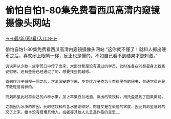 # 偷怕自怕1-80集免费看西瓜高清内窥镜摄像头网站

<a href="https://m8k3.cc">→→最/新/观/看/入/口←←</a>

偷怕自怕1-80集免费看西瓜高清内窥镜摄像头网站
“这你就不懂了！就和人掷出硬币之后，喜欢闭上眼睛一样，反正也是懵的，不如自己看不到结果才更刺激。”

    讥讽声从少数一些学员口中传了出来，大部分都是没有通过的学员，此时准备在刘昴星身上找些安慰感，还有些是已经通过了的，想要找些优越感。

    直到绯沙子扫视一圈之后，才渐渐安静下来，毕竟绯沙子作为十杰绘里奈的秘书，普通学员还是不敢轻易得罪的。

    而刘昴星此时将自己的六种水果，加上苹果白兰地酒，调出的软饮料，用托盘递到了园果面前。

    之前因为冰块的原因，此时这饮料的含水量刚刚好，而且又是在最佳的零度，因此刘昴星适时的交了上来，根本没有搭理其他人，或者等其他人先呈递作品的意思……
